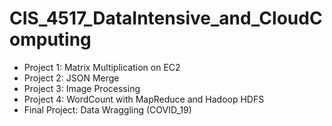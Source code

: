 # CIS_4517_DataIntensive_and_CloudComputing

* Project 1: Matrix Multiplication on EC2
* Project 2: JSON Merge
* Project 3: Image Processing 
* Project 4: WordCount with MapReduce and Hadoop HDFS
* Final Project: Data Wraggling (COVID_19)
